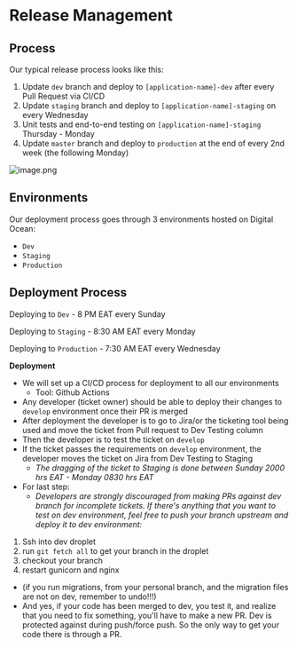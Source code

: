 # Release Management

## Process

Our typical release process looks like this:

1. Update `dev` branch and deploy to `[application-name]-dev` after every Pull Request via CI/CD
2. Update `staging` branch and deploy to `[application-name]-staging` on every Wednesday
3. Unit tests and end-to-end testing on `[application-name]-staging` Thursday - Monday
4. Update `master` branch and deploy to `production` at the end of every 2nd week \(the following Monday\)

![image.png](https://storage.googleapis.com/slite-api-files-production/files/17c024be-774a-4540-a33c-34fc3dc07ca3/image.png)

## Environments

Our deployment process goes through 3 environments hosted on Digital Ocean:

* `Dev`
* `Staging`
* `Production`

## Deployment Process

Deploying to `Dev` - 8 PM EAT every Sunday

Deploying to `Staging` - 8:30 AM EAT every Monday

Deploying to `Production` - 7:30 AM EAT every Wednesday

**Deployment**

* We will set up a CI/CD process for deployment to all our environments
  * Tool: Github Actions
* Any developer \(ticket owner\) should be able to deploy their changes to `develop` environment once their PR is merged
* After deployment the developer is to go to Jira/or the ticketing tool being used and move the ticket from Pull request to Dev Testing column
* Then the developer is to test the ticket on `develop`
* If the ticket passes the requirements on `develop` environment, the developer moves the ticket on Jira from Dev Testing to Staging
  * _The dragging of the ticket to Staging is done between Sunday 2000 hrs EAT - Monday 0830 hrs EAT_
* For last step:
  * _Developers are strongly discouraged from making PRs against dev branch for incomplete tickets. If there's anything that you want to test on dev environment, feel free to push your branch upstream and deploy it to dev environment:_

1. Ssh into dev droplet
2. run `git fetch all` to get your branch in the droplet
3. checkout your branch
4. restart gunicorn and nginx

* \(if you run migrations, from your personal branch, and the migration files are not on dev, remember to undo!!!\)
* And yes, if your code has been merged to dev, you test it, and realize that you need to fix something, you'll have to make a new PR. Dev is protected against during push/force push. So the only way to get your code there is through a PR.

